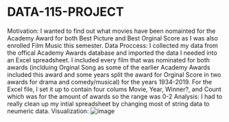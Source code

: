 # DATA-115-PROJECT
Motivation: I wanted to find out what movies have been nomainted for the Academy Award for both Best Picture and Best Orginal Score as I was also enrolled Film Music this semester.
Data Proccess: I collected my data from the offical Academy Awards database and imported the data I needed into an Excel spreadsheet. I included every film that was nominated for both awards (inclduing Orginal Song as some of the earlier Academy Awards included this award and some years split the award for Orginal Score in two awards for drama and comedy/musical) for the years 1934-2019. For the Excel file, I set it up to contain four colums Movie, Year, Winner?, and Count which was for the amount of awards so the range was 0-2
Analysis: I had to really clean up my intial spreadsheet by changing most of string data to neumeric data.
Visualization: ![image](https://user-images.githubusercontent.com/79379716/116018927-eb698b80-a5f7-11eb-9ab2-3c2047d56e87.png)
